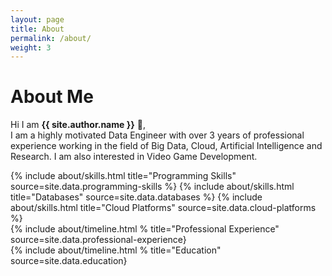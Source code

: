 ```yaml
---
layout: page
title: About
permalink: /about/
weight: 3
---
```


# **About Me**

Hi I am **{{ site.author.name }}** :wave:,<br>
I am a highly motivated Data Engineer with over 3 years of professional experience working in the field of Big Data, Cloud, Artificial Intelligence and Research. I am also interested in Video Game Development.

<div class="row">
{% include about/skills.html title="Programming Skills" source=site.data.programming-skills %}
{% include about/skills.html title="Databases" source=site.data.databases %}
{% include about/skills.html title="Cloud Platforms" source=site.data.cloud-platforms %}
</div>

<div class="row">
{% include about/timeline.html % title="Professional Experience" source=site.data.professional-experience}
</div>

<div class="row">
{% include about/timeline.html % title="Education" source=site.data.education}
</div>